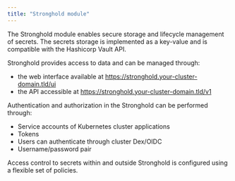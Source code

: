 ```yaml
---
title: "Stronghold module"
---
```


The Stronghold module enables secure storage and lifecycle management of secrets. The secrets storage is implemented as a key-value and is compatible with the Hashicorp Vault API.

Stronghold provides access to data and can be managed through:
* the web interface available at https://stronghold.your-cluster-domain.tld/ui
* the API accessible at https://stronghold.your-cluster-domain.tld/v1

Authentication and authorization in the Stronghold can be performed through:
* Service accounts of Kubernetes cluster applications
* Tokens
* Users can authenticate through cluster Dex/OIDC
* Username/password pair

Access control to secrets within and outside Stronghold is configured using a flexible set of policies.
